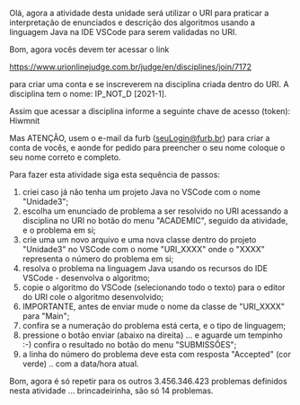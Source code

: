 Olá, agora a atividade desta unidade será utilizar o URI para praticar a interpretação de enunciados e descrição dos algoritmos usando a linguagem Java na IDE VSCode para serem validadas no URI.

Bom, agora vocês devem ter acessar o link

<a href="https://www.urionlinejudge.com.br/judge/en/disciplines/join/7172" target="_blank">https://www.urionlinejudge.com.br/judge/en/disciplines/join/7172</a>

para criar uma conta e se inscreverem na disciplina criada dentro do URI. A disciplina tem o nome: IP_NOT_D [2021-1].

Assim que acessar a disciplina informe a seguinte chave de acesso (token): Hiwmnit

Mas ATENÇÃO, usem o e-mail da furb (seuLogin@furb.br) para criar a conta de vocês, e aonde for pedido para preencher o seu nome coloque o seu nome correto e completo.

Para fazer esta atividade siga esta sequência de passos:
1) criei caso já não tenha um projeto Java no VSCode com o nome "Unidade3";
2) escolha um enunciado de problema a ser resolvido no URI acessando a disciplina no URI no botão do menu "ACADEMIC", seguido da atividade, e o problema em si;
3) crie uma um novo arquivo e uma nova classe dentro do projeto "Unidade3" no VSCode com o nome "URI_XXXX" onde o "XXXX" representa o número do problema em si;
4) resolva o problema na linguagem Java usando os recursos do IDE VSCode - desenvolva o algoritmo; 
5) copie o algoritmo do VSCode (selecionando todo o texto) para o editor do URI
cole o algoritmo desenvolvido;
6) IMPORTANTE, antes de enviar mude o nome da classe de "URI_XXXX" para "Main";
7) confira se a numeração do problema está certa, e o tipo de linguagem;
8) pressione o botão enviar (abaixo na direita) ... e aguarde um tempinho :-)
confira o resultado no botão do menu "SUBMISSÕES";
9) a linha do número do problema deve esta com resposta "Accepted" (cor verde) .. com a data/hora atual.

Bom, agora é só repetir para os outros 3.456.346.423 problemas definidos nesta atividade ... brincadeirinha, são só 14 problemas.